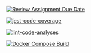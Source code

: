 [![Review Assignment Due Date](https://classroom.github.com/assets/deadline-readme-button-24ddc0f5d75046c5622901739e7c5dd533143b0c8e959d652212380cedb1ea36.svg)](https://classroom.github.com/a/B9F4RYVR)

[![jest-code-coverage](https://github.com/avans-devops/avans-devops-2324-charlottemayke/actions/workflows/jest-code-coverage.yml/badge.svg)](https://github.com/avans-devops/avans-devops-2324-charlottemayke/actions/workflows/jest-code-coverage.yml)

[![lint-code-analyses](https://github.com/avans-devops/avans-devops-2324-charlottemayke/actions/workflows/lint-code-analyses.yml/badge.svg)](https://github.com/avans-devops/avans-devops-2324-charlottemayke/actions/workflows/lint-code-analyses.yml)

[![Docker Compose Build](https://github.com/avans-devops/avans-devops-2324-charlottemayke/actions/workflows/docker-build.yml/badge.svg)](https://github.com/avans-devops/avans-devops-2324-charlottemayke/actions/workflows/docker-build.yml)
